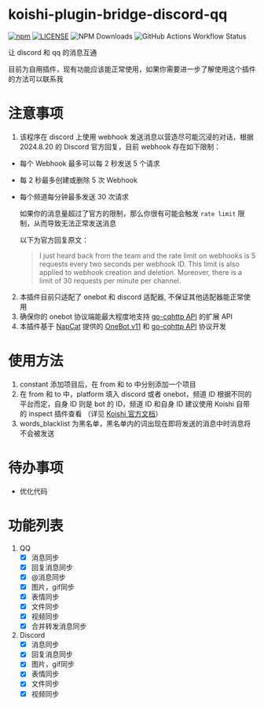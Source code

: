 # koishi-plugin-bridge-discord-qq
[![npm](https://img.shields.io/npm/v/koishi-plugin-bridge-qq-discord)](https://www.npmjs.com/package/koishi-plugin-bridge-qq-discord)
[![LICENSE](https://img.shields.io/github/license/Cola-Ace/koishi-plugin-bridge-discord-qq)](https://github.com/Cola-Ace/koishi-plugin-bridge-discord-qq/blob/main/LICENSE)
![NPM Downloads](https://img.shields.io/npm/d18m/koishi-plugin-bridge-qq-discord)
![GitHub Actions Workflow Status](https://img.shields.io/github/actions/workflow/status/Cola-Ace/koishi-plugin-bridge-discord-qq/publish.yml)



让 discord 和 qq 的消息互通

目前为自用插件，现有功能应该能正常使用，如果你需要进一步了解使用这个插件的方法可以联系我

# 注意事项
1. 该程序在 discord 上使用 webhook 发送消息以营造尽可能沉浸的对话，根据 2024.8.20 的 Discord 官方回复，目前 webhook 存在如下限制：

 - 每个 Webhook 最多可以每 2 秒发送 5 个请求
 - 每 2 秒最多创建或删除 5 次 Webhook
 - 每个频道每分钟最多发送 30 次请求

    如果你的消息量超过了官方的限制，那么你很有可能会触发 `rate limit` 限制，从而导致无法正常发送消息

    以下为官方回复原文：

    > I just heard back from the team and the rate limit on webhooks is 5 requests every two seconds per webhook ID. This limit is also applied to webhook creation and deletion. Moreover, there is a limit of 30 requests per minute per channel.

2. 本插件目前只适配了 onebot 和 discord 适配器, 不保证其他适配器能正常使用
3. 确保你的 onebot 协议端能最大程度地支持 [go-cqhttp API](https://docs.go-cqhttp.org/api) 的扩展 API
4. 本插件基于 [NapCat](https://github.com/NapNeko/NapCatQQ) 提供的 [OneBot v11](https://github.com/botuniverse/onebot-11) 和 [go-cqhttp API](https://docs.go-cqhttp.org/api) 协议开发

# 使用方法
1. constant 添加项目后，在 from 和 to 中分别添加一个项目
2. 在 from 和 to 中，platform 填入 discord 或者 onebot，频道 ID 根据不同的平台而定，自身 ID 则是 bot 的 ID，频道 ID 和自身 ID 建议使用 Koishi 自带的 inspect 插件查看 （详见 [Koishi 官方文档](https://koishi.chat/zh-CN/manual/usage/platform.html#%E8%8E%B7%E5%8F%96%E8%B4%A6%E5%8F%B7%E4%BF%A1%E6%81%AF)）
3. words_blacklist 为黑名单，黑名单内的词出现在即将发送的消息中时消息将不会被发送

# 待办事项
- 优化代码

# 功能列表
1. QQ
    - [x] 消息同步
    - [x] 回复消息同步
    - [x] @消息同步
    - [x] 图片，gif同步
    - [x] 表情同步
    - [x] 文件同步
    - [x] 视频同步
    - [x] 合并转发消息同步
2. Discord
    - [x] 消息同步
    - [x] 回复消息同步
    - [x] 图片，gif同步
    - [x] 表情同步
    - [x] 文件同步
    - [x] 视频同步
